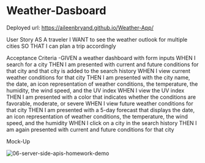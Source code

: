 # Weather-Dasboard


Deployed url: https://aileenbryand.github.io/Weather-App/

User Story
AS A traveler
I WANT to see the weather outlook for multiple cities
SO THAT I can plan a trip accordingly




Acceptance Criteria
  -GIVEN a weather dashboard with form inputs
  WHEN I search for a city
  THEN I am presented with current and future conditions for that city and that city is added to the search history
  WHEN I view current weather conditions for that city
  THEN I am presented with the city name, the date, an icon representation of weather conditions, the temperature, the humidity, the wind speed, and the UV index
  WHEN I view the UV index
  THEN I am presented with a color that indicates whether the conditions are favorable, moderate, or severe
  WHEN I view future weather conditions for that city
  THEN I am presented with a 5-day forecast that displays the date, an icon representation of weather conditions, the temperature, the wind speed, and the humidity
  WHEN I click on a city in the search history
  THEN I am again presented with current and future conditions for that city


Mock-Up


 
![06-server-side-apis-homework-demo](https://user-images.githubusercontent.com/107386198/180348380-4e03720c-5aec-4de3-8f25-de6d4d9f2ca9.png)
